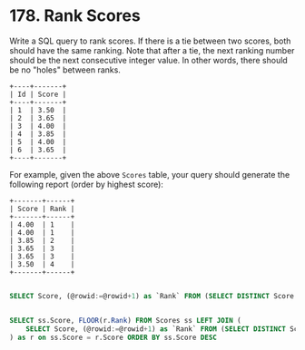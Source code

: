 # 178. Rank Scores


Write a SQL query to rank scores. If there is a tie between two scores, both should have the same ranking. Note that after a tie, the next ranking number should be the next consecutive integer value. In other words, there should be no "holes" between ranks.

```
+----+-------+
| Id | Score |
+----+-------+
| 1  | 3.50  |
| 2  | 3.65  |
| 3  | 4.00  |
| 4  | 3.85  |
| 5  | 4.00  |
| 6  | 3.65  |
+----+-------+
```
For example, given the above `Scores` table, your query should generate the following report (order by highest score):

```
+-------+------+
| Score | Rank |
+-------+------+
| 4.00  | 1    |
| 4.00  | 1    |
| 3.85  | 2    |
| 3.65  | 3    |
| 3.65  | 3    |
| 3.50  | 4    |
+-------+------+
```

```sql

SELECT Score, (@rowid:=@rowid+1) as `Rank` FROM (SELECT DISTINCT Score FROM Scores ORDER BY Score DESC) AS s, (SELECT @rowid:=0) AS init


SELECT ss.Score, FLOOR(r.Rank) FROM Scores ss LEFT JOIN (
    SELECT Score, (@rowid:=@rowid+1) as `Rank` FROM (SELECT DISTINCT Score FROM Scores ORDER BY Score DESC) AS s, (SELECT @rowid:=0) AS init
) as r on ss.Score = r.Score ORDER BY ss.Score DESC
```
